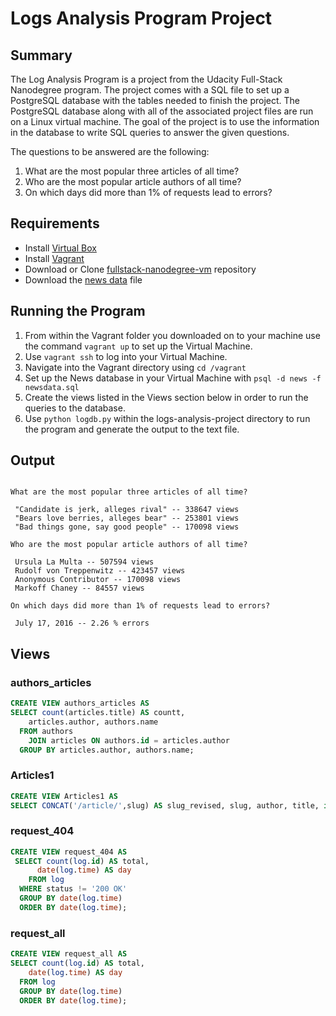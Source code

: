 # Logs Analysis Program Project
## Summary
The Log Analysis Program is a project from the Udacity Full-Stack Nanodegree program. The project comes with a SQL file to set up a PostgreSQL database with the tables needed to finish the project. The PostgreSQL database along with all of the associated project files are run on a Linux virtual machine. The goal of the project is to use the information in the database to write SQL queries to answer the given questions.

The questions to be answered are the following:
1. What are the most popular three articles of all time?
2. Who are the most popular article authors of all time?
3. On which days did more than 1% of requests lead to errors?

## Requirements
* Install [Virtual Box](https://www.virtualbox.org/)
* Install [Vagrant](https://www.vagrantup.com/)
* Download or Clone [fullstack-nanodegree-vm](https://github.com/udacity/fullstack-nanodegree-vm) repository
* Download the [news data](https://d17h27t6h515a5.cloudfront.net/topher/2016/August/57b5f748_newsdata/newsdata.zip) file

## Running the Program
1. From within the Vagrant folder you downloaded on to your machine use the command  `vagrant up` to set up the Virtual Machine.
2. Use `vagrant ssh` to log into your Virtual Machine.
3. Navigate into the Vagrant directory using `cd /vagrant`
4. Set up the News database in your Virtual Machine with `psql -d news -f newsdata.sql`
5. Create the views listed in the Views section below in order to run the queries to the database.
6. Use `python logdb.py` within the logs-analysis-project directory to run the program and generate the output to the text file.

## Output
````

What are the most popular three articles of all time?

 "Candidate is jerk, alleges rival" -- 338647 views 
 "Bears love berries, alleges bear" -- 253801 views 
 "Bad things gone, say good people" -- 170098 views 

Who are the most popular article authors of all time?

 Ursula La Multa -- 507594 views 
 Rudolf von Treppenwitz -- 423457 views 
 Anonymous Contributor -- 170098 views 
 Markoff Chaney -- 84557 views 

On which days did more than 1% of requests lead to errors?

 July 17, 2016 -- 2.26 % errors
 ````

 ## Views

 ### authors_articles
````sql
CREATE VIEW authors_articles AS 
SELECT count(articles.title) AS countt, 
    articles.author, authors.name 
  FROM authors 
    JOIN articles ON authors.id = articles.author 
  GROUP BY articles.author, authors.name;
 ````
 
 ### Articles1
 ````sql
 CREATE VIEW Articles1 AS 
 SELECT CONCAT('/article/',slug) AS slug_revised, slug, author, title, id   FROM articles;
````

### request_404
````sql
CREATE VIEW request_404 AS 
 SELECT count(log.id) AS total, 
      date(log.time) AS day  
    FROM log 
  WHERE status != '200 OK' 
  GROUP BY date(log.time) 
  ORDER BY date(log.time);
````

### request_all
````sql
CREATE VIEW request_all AS 
SELECT count(log.id) AS total, 
    date(log.time) AS day  
  FROM log 
  GROUP BY date(log.time) 
  ORDER BY date(log.time);
````
